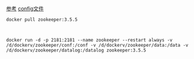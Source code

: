 [参考](https://hub.docker.com/_/zookeeper)
[config文件](https://github.com/apache/zookeeper/blob/master/conf/zoo_sample.cfg)

```
docker pull zookeeper:3.5.5



docker run -d -p 2181:2181 --name zookeeper --restart always -v /d/dockerv/zookeeper/conf:/conf -v /d/dockerv/zookeeper/data:/data -v /d/dockerv/zookeeper/datalog:/datalog zookeeper:3.5.5
```